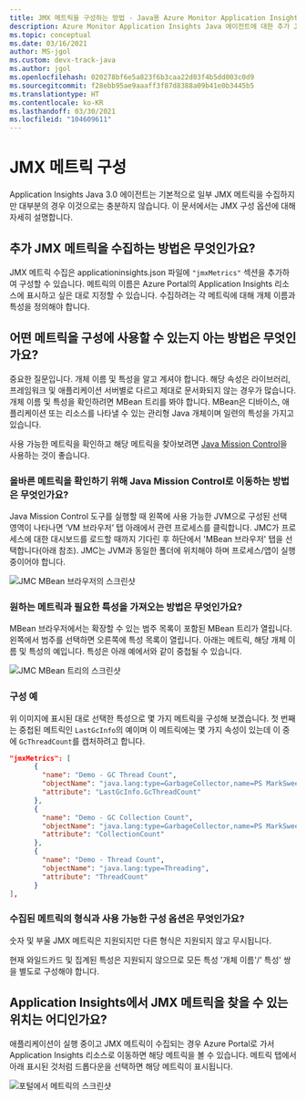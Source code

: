 ```yaml
---
title: JMX 메트릭을 구성하는 방법 - Java용 Azure Monitor Application Insights
description: Azure Monitor Application Insights Java 에이전트에 대한 추가 JMX 메트릭 수집 구성
ms.topic: conceptual
ms.date: 03/16/2021
author: MS-jgol
ms.custom: devx-track-java
ms.author: jgol
ms.openlocfilehash: 020278bf6e5a823f6b3caa22d03f4b5dd003c0d9
ms.sourcegitcommit: f28ebb95ae9aaaff3f87d8388a09b41e0b3445b5
ms.translationtype: HT
ms.contentlocale: ko-KR
ms.lasthandoff: 03/30/2021
ms.locfileid: "104609611"
---
```

# <a name="configuring-jmx-metrics"></a>JMX 메트릭 구성

Application Insights Java 3.0 에이전트는 기본적으로 일부 JMX 메트릭을 수집하지만 대부분의 경우 이것으로는 충분하지 않습니다. 이 문서에서는 JMX 구성 옵션에 대해 자세히 설명합니다.

## <a name="how-do-i-collect-additional-jmx-metrics"></a>추가 JMX 메트릭을 수집하는 방법은 무엇인가요?

JMX 메트릭 수집은 applicationinsights.json 파일에 ```"jmxMetrics"``` 섹션을 추가하여 구성할 수 있습니다. 메트릭의 이름은 Azure Portal의 Application Insights 리소스에 표시하고 싶은 대로 지정할 수 있습니다. 수집하려는 각 메트릭에 대해 개체 이름과 특성을 정의해야 합니다.

## <a name="how-do-i-know-what-metrics-are-available-to-configure"></a>어떤 메트릭을 구성에 사용할 수 있는지 아는 방법은 무엇인가요?

중요한 질문입니다. 개체 이름 및 특성을 알고 계셔야 합니다. 해당 속성은 라이브러리, 프레임워크 및 애플리케이션 서버별로 다르고 제대로 문서화되지 않는 경우가 많습니다. 개체 이름 및 특성을 확인하려면 MBean 트리를 봐야 합니다. MBean은 디바이스, 애플리케이션 또는 리소스를 나타낼 수 있는 관리형 Java 개체이며 일련의 특성을 가지고 있습니다. 

사용 가능한 메트릭을 확인하고 해당 메트릭을 찾아보려면 [Java Mission Control](https://www.oracle.com/java/technologies/jdk-mission-control.html)을 사용하는 것이 좋습니다.

### <a name="how-to-navigate-the-java-mission-control-to-get-to-the-right-metrics"></a>올바른 메트릭을 확인하기 위해 Java Mission Control로 이동하는 방법은 무엇인가요?

Java Mission Control 도구를 실행할 때 왼쪽에 사용 가능한 JVM으로 구성된 선택 영역이 나타나면 ‘VM 브라우저’ 탭 아래에서 관련 프로세스를 클릭합니다. JMC가 프로세스에 대한 대시보드를 로드할 때까지 기다린 후 하단에서 'MBean 브라우저' 탭을 선택합니다(아래 참조). JMC는 JVM과 동일한 폴더에 위치해야 하며 프로세스/앱이 실행 중이어야 합니다.

![JMC MBean 브라우저의 스크린샷](media/java-ipa/jmx/jmc-mbean-browser.png)

### <a name="how-to-get-to-the-metrics-i-want-and-the-necessary-attributes"></a>원하는 메트릭과 필요한 특성을 가져오는 방법은 무엇인가요?

MBean 브라우저에서는 확장할 수 있는 범주 목록이 포함된 MBean 트리가 열립니다. 왼쪽에서 범주를 선택하면 오른쪽에 특성 목록이 열립니다. 아래는 메트릭, 해당 개체 이름 및 특성의 예입니다. 특성은 아래 예에서와 같이 중첩될 수 있습니다.

![JMC MBean 트리의 스크린샷](media/java-ipa/jmx/jmc-metric-sample.png)

### <a name="configuration-example"></a>구성 예

위 이미지에 표시된 대로 선택한 특성으로 몇 가지 메트릭을 구성해 보겠습니다. 첫 번째는 중첩된 메트릭인 `LastGcInfo`의 예이며 이 메트릭에는 몇 가지 속성이 있는데 이 중에 `GcThreadCount`를 캡처하려고 합니다.

```json
"jmxMetrics": [
      {
        "name": "Demo - GC Thread Count",
        "objectName": "java.lang:type=GarbageCollector,name=PS MarkSweep",
        "attribute": "LastGcInfo.GcThreadCount"
      },
      {
        "name": "Demo - GC Collection Count",
        "objectName": "java.lang:type=GarbageCollector,name=PS MarkSweep",
        "attribute": "CollectionCount"
      },
      {
        "name": "Demo - Thread Count",
        "objectName": "java.lang:type=Threading",
        "attribute": "ThreadCount"
      }
],
```

### <a name="types-of-collected-metrics-and-available-configuration-options"></a>수집된 메트릭의 형식과 사용 가능한 구성 옵션은 무엇인가요?

숫자 및 부울 JMX 메트릭은 지원되지만 다른 형식은 지원되지 않고 무시됩니다. 

현재 와일드카드 및 집계된 특성은 지원되지 않으므로 모든 특성 '개체 이름'/' 특성' 쌍을 별도로 구성해야 합니다. 


## <a name="where-do-i-find-the-jmx-metrics-in-application-insights"></a>Application Insights에서 JMX 메트릭을 찾을 수 있는 위치는 어디인가요?

애플리케이션이 실행 중이고 JMX 메트릭이 수집되는 경우 Azure Portal로 가서 Application Insights 리소스로 이동하면 해당 메트릭을 볼 수 있습니다. 메트릭 탭에서 아래 표시된 것처럼 드롭다운을 선택하면 해당 메트릭이 표시됩니다.

![포털에서 메트릭의 스크린샷](media/java-ipa/jmx/jmx-portal.png)
